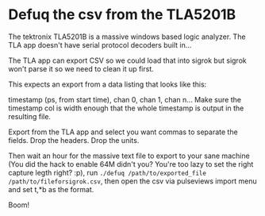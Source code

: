 # Defuq the csv from the TLA5201B

The tektronix TLA5201B is a massive windows based logic
analyzer. The TLA app doesn't have serial protocol decoders
built in...

The TLA app can export CSV so we could load that into sigrok
but sigrok won't parse it so we need to clean it up first.

This expects an export from a data listing that looks like
this:

timestamp (ps, from start time), chan 0, chan 1, chan n...
Make sure the timestamp col is width enough that the whole
timestamp is output in the resulting file.

Export from the TLA app and select you want commas to
separate the fields. Drop the headers. Drop the units.

Then wait an hour for the massive text file to export
to your sane machine (You did the hack to enable 64M
didn't you? You're too lazy to set the right capture
legth right? :p), run ```./defuq /path/to/exported_file /path/to/fileforsigrok.csv```,
then open the csv via pulseviews import menu and set t,*b as the format.

Boom!

